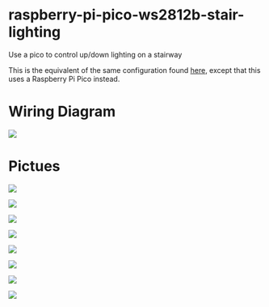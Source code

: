 # raspberry-pi-pico-ws2812b-stair-lighting
Use a pico to control up/down lighting on a stairway

This is the equivalent of the same configuration found [here](https://github.com/gamename/raspberry-pi-ws2812b-stair-lighting), except that this uses a Raspberry Pi Pico instead.

# Wiring Diagram
![](.README_images/wiring-diagram.png)

# Pictues

![](.README_images/pico-closeup.png)

![](.README_images/pico-in-hobby-box.png)

![](.README_images/pico-in-closed-hobby-box.png)

![](.README_images/power-supply-closeup.png)

![](.README_images/both-boxes-closed.png)

![](.README_images/stairway.png)

![](.README_images/motion-and-light-sensors.png)

![](.README_images/stair-bottom-motion-sensor.png)